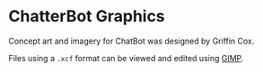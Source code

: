 # ChatterBot Graphics

Concept art and imagery for ChatBot was designed by Griffin Cox.

Files using a `.xcf` format can be viewed and edited using [GIMP](https://www.gimp.org/).
